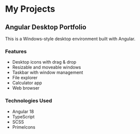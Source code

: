 # My Projects

## Angular Desktop Portfolio
This is a Windows-style desktop environment built with Angular.

### Features
- Desktop icons with drag & drop
- Resizable and moveable windows
- Taskbar with window management
- File explorer
- Calculator app
- Web browser

### Technologies Used
- Angular 18
- TypeScript
- SCSS
- PrimeIcons

